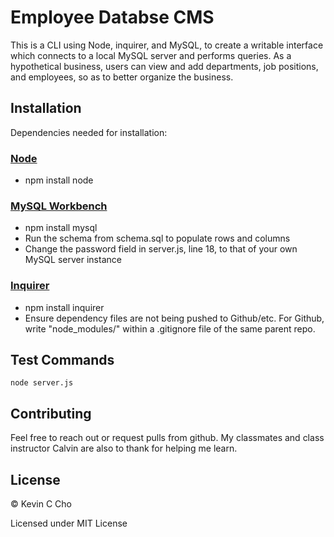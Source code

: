 # Employee Databse CMS

This is a CLI using Node, inquirer, and MySQL, to create a writable interface which connects to a local MySQL server and performs queries. As a hypothetical business, users can view and add departments, job positions, and employees, so as to better organize the business. 


## Installation

Dependencies needed for installation:

### [Node](https://nodejs.org/en/)
* npm install node
### [MySQL Workbench](https://www.mysql.com/products/workbench/)
* npm install mysql
* Run the schema from schema.sql to populate rows and columns
* Change the password field in server.js, line 18, to that of your own MySQL server instance
### [Inquirer](https://www.npmjs.com/package/inquirer)
* npm install inquirer
* Ensure dependency files are not being pushed to Github/etc. For Github, write "node_modules/" within a .gitignore file of the same parent repo. 

## Test Commands

`` node server.js
``

## Contributing
Feel free to reach out or request pulls from github. My classmates and class instructor Calvin are also to thank for helping me learn.

## License
© Kevin C Cho

Licensed under MIT License
